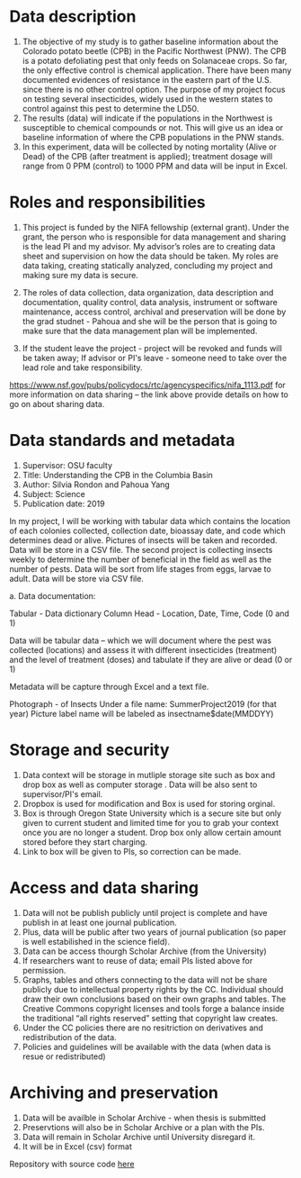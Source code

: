 # Data description
1. The objective of my study is to gather baseline information about the Colorado potato beetle (CPB) in the Pacific Northwest (PNW). The CPB is a potato defoliating pest that only feeds on Solanaceae crops. So far, the only effective control is chemical application. There have been many documented evidences of resistance in the eastern part of the U.S. since there is no other control option. The purpose of my project focus on testing several insecticides, widely used in the western states to control against this pest to determine the LD50.   
2. The results (data) will indicate if the populations in the Northwest is susceptible to chemical compounds or not. This will give us an idea or baseline information of where the CPB populations in the PNW stands. 
3. In this experiment, data will be collected by noting mortality (Alive or Dead) of the CPB (after treatment is applied); treatment dosage will range from 0 PPM (control) to 1000 PPM and data will be input in Excel.  


# Roles and responsibilities
1.	This project is funded by the NIFA fellowship (external grant). Under the grant, the person who is responsible for data management and sharing is the lead PI and my advisor.  My advisor’s roles are to creating data sheet and supervision on how the data should be taken. My roles are data taking, creating statically analyzed, concluding my project and making sure my data is secure. 

2. The roles of data collection, data organization, data description and documentation, quality control, data analysis, instrument or software maintenance, access control, archival and preservation will be done by the grad studnet - Pahoua and she will be the person that is going to make sure that the data management plan will be implemented. 

3. If the student leave the project - project will be revoked and funds will be taken away; If advisor or PI's leave - someone need to take over the lead role and take responsibility. 

https://www.nsf.gov/pubs/policydocs/rtc/agencyspecifics/nifa_1113.pdf
for more information on data sharing – the link above provide details on how to go on about sharing data. 


# Data standards and metadata
1. Supervisor: OSU faculty 
2. Title: Understanding the CPB in the Columbia Basin
3. Author: Silvia Rondon and Pahoua Yang
4. Subject: Science
5. Publication date: 2019


In my project, I will be working with tabular data which contains the location of each colonies collected, collection date, bioassay date, and code which determines dead or alive. Pictures of insects will be taken and recorded. Data will be store in a CSV file. 
The second project is collecting insects weekly to determine the number of beneficial in the field as well as the number of pests. Data will be sort from life stages from eggs, larvae to adult. Data will be store via CSV file.  


a.	Data documentation: 

Tabular - Data dictionary
Column Head - Location, Date, Time, Code (0 and 1)

Data will be tabular data – which we will document where the pest was collected (locations) and assess it with different insecticides (treatment) and the level of treatment (doses) and tabulate if they are alive or dead (0 or 1)

Metadata will be capture through Excel and a text file. 

Photograph - of Insects
Under a file name: SummerProject2019 (for that year)
Picture label name will be labeled as insectname$date(MMDDYY)

# Storage and security
1. Data context will be storage in mutliple storage site such as box and drop box as well as computer storage . Data will be also sent to supervisor/PI's email. 
2. Dropbox is used for modification and Box is used for storing orginal.
3. Box is through Oregon State University which is a secure site but only given to current student and limited time for you to grab your context once you are no longer a student. Drop box only allow certain amount stored before they start charging. 
4. Link to box will be given to PIs, so correction can be made. 

# Access and data sharing
1. Data will not be publish publicly until project is complete and have publish in at least one journal publication. 
2. Plus, data will be public after two years of journal publication (so paper is well estabilished in the science field). 
3. Data can be access thourgh Scholar Archive (from the University)
4. If researchers want to reuse of data; email PIs listed above for permission. 
5. Graphs, tables and others connecting to the data will not be share publicly due to intellectual property rights by the CC. Individual should draw their own conclusions based on their own graphs and tables. The Creative Commons copyright licenses and tools forge a balance inside the traditional “all rights reserved” setting that copyright law creates.
6. Under the CC policies there are no resitriction on derivatives and redistribution of the data. 
7. Policies and guidelines will be available with the data (when data is resue or redistributed) 


# Archiving and preservation
1. Data will be availble in Scholar Archive - when thesis is submitted 
2. Preservtions will also be in Scholar Archive or a plan with the PIs. 
3. Data will remain in Scholar Archive until University disregard it. 
4. It will be in Excel (csv) format

Repository with source code [here](https://github.com/clarallebot/GRAD521_DMPtemplate)
